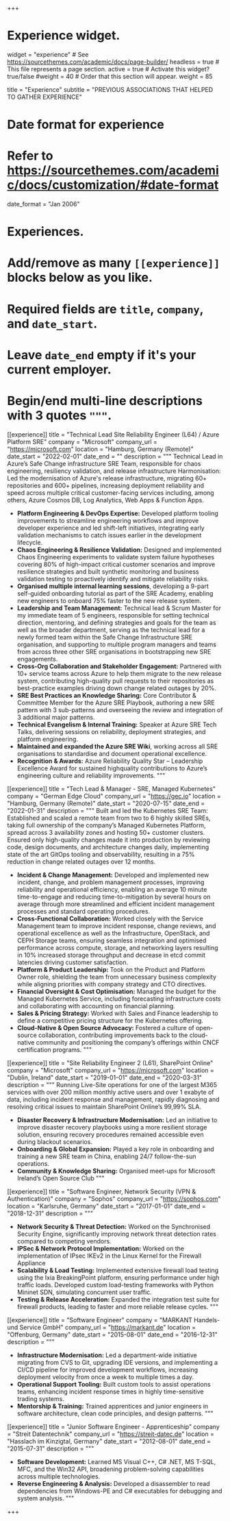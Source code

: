 +++
# Experience widget.
widget = "experience"  # See https://sourcethemes.com/academic/docs/page-builder/
headless = true  # This file represents a page section.
active = true  # Activate this widget? true/false
#weight = 40  # Order that this section will appear.
weight = 85

title = "Experience"
subtitle = "PREVIOUS ASSOCIATIONS THAT HELPED TO GATHER EXPERIENCE"

# Date format for experience
#   Refer to https://sourcethemes.com/academic/docs/customization/#date-format
date_format = "Jan 2006"

# Experiences.
#   Add/remove as many `[[experience]]` blocks below as you like.
#   Required fields are `title`, `company`, and `date_start`.
#   Leave `date_end` empty if it's your current employer.
#   Begin/end multi-line descriptions with 3 quotes `"""`.
[[experience]]
  title = "Technical Lead Site Reliability Engineer (L64) / Azure Platform SRE"
  company = "Microsoft"
  company_url = "https://microsoft.com"
  location = "Hamburg, Germany (Remote)"
  date_start = "2022-02-01"
  date_end = ""
  description = """
  Technical Lead in Azure’s Safe Change infrastructure SRE Team, responsible for chaos engineering, resiliency validation, and release infrastructure Harmonisation: Led the modernisation of Azure's release infrastructure, migrating 60+ repositories and 600+ pipelines, increasing deployment reliability and speed across multiple critical customer-facing services including, among others, Azure Cosmos DB, Log Analytics, Web Apps & Function Apps.

  * __Platform Engineering & DevOps Expertise:__ Developed platform tooling improvements to streamline engineering workflows and improve developer experience and led shift-left initiatives, integrating early validation mechanisms to catch issues earlier in the development lifecycle.
  * __Chaos Engineering & Resilience Validation:__ Designed and implemented Chaos Engineering experiments to validate system failure hypotheses covering 80% of high-impact critical customer scenarios and improve resilience strategies and built synthetic monitoring and business validation testing to proactively identify and mitigate reliability risks.
  * __Organised multiple internal learning sessions__, developing a 9-part self-guided onboarding tutorial as part of the SRE Academy, enabling new engineers to onboard 75% faster to the new release system.
  * __Leadership and Team Management:__ Technical lead & Scrum Master for my immediate team of 5 engineers, responsible for setting technical direction, mentoring, and defining strategies and goals for the team as well as the broader department, serving as the technical lead for a newly formed team within the Safe Change Infrastructure SRE organisation, and supporting to multiple program managers and teams from across three other SRE organisations in bootstrapping new SRE engagements.
  * __Cross-Org Collaboration and Stakeholder Engagement:__ Partnered with 10+ service teams across Azure to help them migrate to the new release system, contributing high-quality pull requests to their repositories as best-practice examples driving down change related outages by 20%.
  * __SRE Best Practices an Knowledge Sharing:__ Core Contributor & Committee Member for the Azure SRE Playbook, authoring a new SRE pattern with 3 sub-patterns and overseeing the review and integration of 3 additional major patterns.
  * __Technical Evangelism & Internal Training:__ Speaker at Azure SRE Tech Talks, delivering sessions on reliability, deployment strategies, and platform engineering.
  * __Maintained and expanded the Azure SRE Wiki__, working across all SRE organisations to standardise and document operational excellence.
  * __Recognition & Awards:__ Azure Reliability Quality Star – Leadership Excellence Award for sustained highquality contributions to Azure’s engineering culture and reliability improvements.
  """

[[experience]]
  title = "Tech Lead & Manager - SRE, Managed Kubernetes"
  company = "German Edge Cloud"
  company_url = "https://gec.io"
  location = "Hamburg, Germany (Remote)"
  date_start = "2020-07-15"
  date_end = "2022-01-31"
  description = """
  Built and led the Kubernetes SRE Team: Established and scaled a remote team from two to 6 highly skilled SREs, taking full ownership of the company’s Managed Kubernetes Platform, spread across 3 availability zones and hosting 50+ customer clusters. Ensured only high-quality changes made it into production by reviewing code, design documents, and architecture changes daily, implementing state of the art GitOps tooling and observability, resulting in a 75% reduction in change related outages over 12 months.

  * __Incident & Change Management:__ Developed and implemented new incident, change, and problem management processes, improving reliability and operational efficiency, enabling an average 10 minute time-to-engage and reducing time-to-mitigation by several hours on average through more streamlined and efficient incident management processes and standard operating procedures.
  * __Cross-Functional Collaboration:__ Worked closely with the Service Management team to improve incident response, change reviews, and operational excellence as well as the Infrastructure, OpenStack, and CEPH Storage teams, ensuring seamless integration and optimised performance across compute, storage, and networking layers resulting in 10% increased storage throughput and decrease in etcd commit latencies driving customer satisfaction.
  * __Platform & Product Leadership:__ Took on the Product and Platform Owner role, shielding the team from unnecessary business complexity while aligning priorities with company strategy and CTO directives.
  * __Financial Oversight & Cost Optimisation:__ Managed the budget for the Managed Kubernetes Service, including forecasting infrastructure costs and collaborating with accounting on financial planning.
  * __Sales & Pricing Strategy:__ Worked with Sales and Finance leadership to define a competitive pricing structure for the Kubernetes offering.
  * __Cloud-Native & Open Source Advocacy:__ Fostered a culture of open-source collaboration, contributing improvements back to the cloud-native community and positioning the company’s offerings within CNCF certification programs.
  """

[[experience]]
  title = "Site Reliability Engineer 2 (L61), SharePoint Online"
  company = "Microsoft"
  company_url = "https://microsoft.com"
  location = "Dublin, Ireland"
  date_start = "2019-01-01"
  date_end = "2020-03-31"
  description = """
  Running Live-Site operations for one of the largest M365 services with over 200 million monthly active users and over 1 exabyte of data, including incident response and management, rapidly diagnosing and resolving critical issues to maintain SharePoint Online’s 99,99% SLA.

  * __Disaster Recovery & Infrastructure Modernisation:__ Led an initiative to improve disaster recovery playbooks using a more resilient storage solution, ensuring recovery procedures remained accessible even during blackout scenarios.
  * __Onboarding & Global Expansion:__ Played a key role in onboarding and training a new SRE team in China, enabling 24/7 follow-the-sun operations.
  * __Community & Knowledge Sharing:__ Organised meet-ups for Microsoft Ireland’s Open Source Club
  """

[[experience]]
  title = "Software Engineer, Network Security (VPN & Authentication)"
  company = "Sophos"
  company_url = "https://sophos.com"
  location = "Karlsruhe, Germany"
  date_start = "2017-01-01"
  date_end = "2018-12-31"
  description = """
  * __Network Security & Threat Detection:__ Worked on the Synchronised Security Engine, significantly
improving network threat detection rates compared to competing vendors.
  * __IPSec & Network Protocol Implementation:__ Worked on the implementation of IPsec IKEv2 in the Linux
Kernel for the Firewall Appliance
  * __Scalability & Load Testing:__ Implemented extensive firewall load testing using the Ixia BreakingPoint
platform, ensuring performance under high traffic loads. Developed custom load-testing frameworks with
Python Mininet SDN, simulating concurrent user traffic.
  * __Testing & Release Acceleration:__ Expanded the integration test suite for firewall products, leading to faster
and more reliable release cycles.
  """
  
[[experience]]
  title = "Software Engineer"
  company = "MARKANT Handels- und Service GmbH"
  company_url = "https://markant.de"
  location = "Offenburg, Germany"
  date_start = "2015-08-01"
  date_end = "2016-12-31"
  description = """
  * __Infrastructure Modernisation:__ Led a department-wide initiative migrating from CVS to Git, upgrading IDE versions, and implementing a CI/CD pipeline for improved development workflows, increasing deployment velocity from once a week to multiple times a day.
  * __Operational Support Tooling:__ Built custom tools to assist operations teams, enhancing incident response times in highly time-sensitive trading systems.
  * __Mentorship & Training:__ Trained apprentices and junior engineers in software architecture, clean code principles, and design patterns.
  """

[[experience]]
  title = "Junior Software Engineer - Apprenticeship"
  company = "Streit Datentechnik"
  company_url = "https://streit-datec.de"
  location = "Hasslach im Kinzigtal, Germany"
  date_start = "2012-08-01"
  date_end = "2015-07-31"
  description = """
  * __Software Development:__ Learned MS Visual C++, C# .NET, MS T-SQL, MFC, and the Win32 API, broadening problem-solving capabilities across multiple technologies.
  * __Reverse Engineering & Analysis:__ Developed a disassembler to read dependencies from Windows-PE and C# executables for debugging and system analysis.
  """

+++
